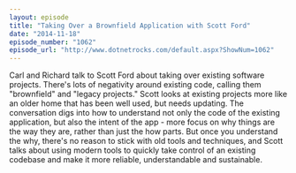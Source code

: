 ```yaml
---
layout: episode
title: "Taking Over a Brownfield Application with Scott Ford"
date: "2014-11-18"
episode_number: "1062"
episode_url: "http://www.dotnetrocks.com/default.aspx?ShowNum=1062"
---
```


Carl and Richard talk to Scott Ford about taking over existing software projects. There's lots of negativity around existing code, calling them "brownfield" and "legacy projects." Scott looks at existing projects more like an older home that has been well used, but needs updating. The conversation digs into how to understand not only the code of the existing application, but also the intent of the app - more focus on why things are the way they are, rather than just the how parts. But once you understand the why, there's no reason to stick with old tools and techniques, and Scott talks about using modern tools to quickly take control of an existing codebase and make it more reliable, understandable and sustainable.
